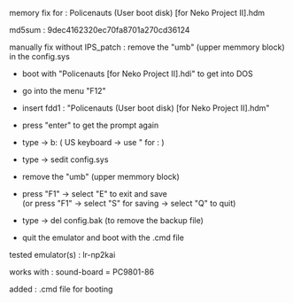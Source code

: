 memory fix for : Policenauts (User boot disk) [for Neko Project II].hdm

md5sum : 9dec4162320ec70fa8701a270cd36124

manually fix without IPS_patch : remove the "umb" (upper memmory block) in the config.sys

- boot with "Policenauts [for Neko Project II].hdi" to get into DOS 

- go into the menu "F12"

- insert fdd1 : "Policenauts (User boot disk) [for Neko Project II].hdm"

- press "enter" to get the prompt again

- type -> b: ( US keyboard -> use " for : )

- type -> sedit config.sys

- remove the "umb" (upper memmory block)

- press "F1" -> select "E" to exit and save    
(or press "F1" -> select "S" for saving -> select "Q" to quit)

- type -> del config.bak (to remove the backup file)

- quit the emulator and boot with the .cmd file

tested emulator(s) : lr-np2kai

works with : sound-board = PC9801-86

added : .cmd file for booting
